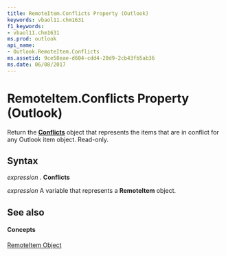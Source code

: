 ```yaml
---
title: RemoteItem.Conflicts Property (Outlook)
keywords: vbaol11.chm1631
f1_keywords:
- vbaol11.chm1631
ms.prod: outlook
api_name:
- Outlook.RemoteItem.Conflicts
ms.assetid: 9ce58eae-d604-cdd4-20d9-2cb43fb5ab36
ms.date: 06/08/2017
---
```



# RemoteItem.Conflicts Property (Outlook)

Return the **[Conflicts](conflicts-object-outlook.md)** object that represents the items that are in conflict for any Outlook item object. Read-only.


## Syntax

 _expression_ . **Conflicts**

 _expression_ A variable that represents a **RemoteItem** object.


## See also


#### Concepts


[RemoteItem Object](remoteitem-object-outlook.md)

